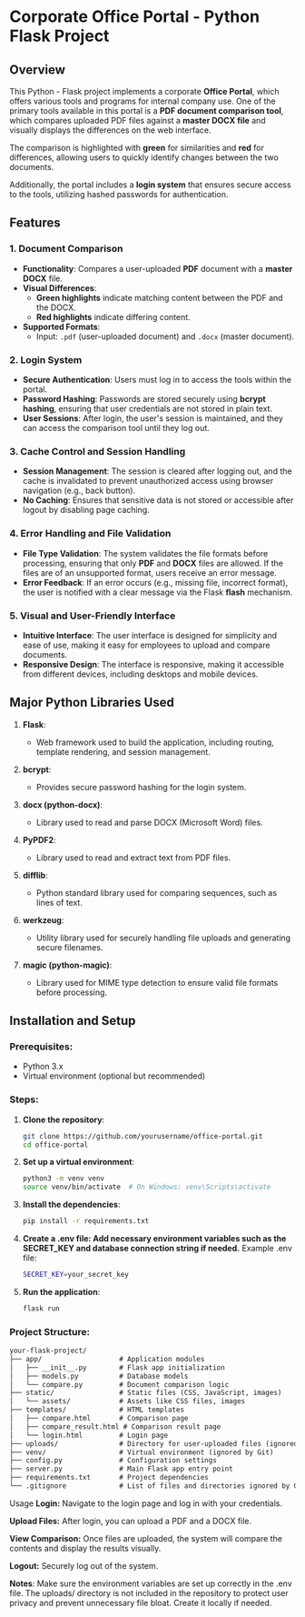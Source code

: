 # Corporate Office Portal - Python Flask Project

## Overview
This Python - Flask project implements a corporate **Office Portal**, which offers various tools and programs for internal company use. One of the primary tools available in this portal is a **PDF document comparison tool**, which compares uploaded PDF files against a **master DOCX file** and visually displays the differences on the web interface.

The comparison is highlighted with **green** for similarities and **red** for differences, allowing users to quickly identify changes between the two documents.

Additionally, the portal includes a **login system** that ensures secure access to the tools, utilizing hashed passwords for authentication.

## Features

### 1. Document Comparison
- **Functionality**: Compares a user-uploaded **PDF** document with a **master DOCX** file.
- **Visual Differences**:
   - **Green highlights** indicate matching content between the PDF and the DOCX.
   - **Red highlights** indicate differing content.
- **Supported Formats**:
   - Input: `.pdf` (user-uploaded document) and `.docx` (master document).

### 2. Login System
- **Secure Authentication**: Users must log in to access the tools within the portal.
- **Password Hashing**: Passwords are stored securely using **bcrypt hashing**, ensuring that user credentials are not stored in plain text.
- **User Sessions**: After login, the user's session is maintained, and they can access the comparison tool until they log out.

### 3. Cache Control and Session Handling
- **Session Management**: The session is cleared after logging out, and the cache is invalidated to prevent unauthorized access using browser navigation (e.g., back button).
- **No Caching**: Ensures that sensitive data is not stored or accessible after logout by disabling page caching.

### 4. Error Handling and File Validation
- **File Type Validation**: The system validates the file formats before processing, ensuring that only **PDF** and **DOCX** files are allowed. If the files are of an unsupported format, users receive an error message.
- **Error Feedback**: If an error occurs (e.g., missing file, incorrect format), the user is notified with a clear message via the Flask **flash** mechanism.

### 5. Visual and User-Friendly Interface
- **Intuitive Interface**: The user interface is designed for simplicity and ease of use, making it easy for employees to upload and compare documents.
- **Responsive Design**: The interface is responsive, making it accessible from different devices, including desktops and mobile devices.

## Major Python Libraries Used

1. **Flask**:
   - Web framework used to build the application, including routing, template rendering, and session management.
   
2. **bcrypt**:
   - Provides secure password hashing for the login system.

3. **docx (python-docx)**:
   - Library used to read and parse DOCX (Microsoft Word) files.

4. **PyPDF2**:
   - Library used to read and extract text from PDF files.

5. **difflib**:
   - Python standard library used for comparing sequences, such as lines of text.

6. **werkzeug**:
   - Utility library used for securely handling file uploads and generating secure filenames.

7. **magic (python-magic)**:
   - Library used for MIME type detection to ensure valid file formats before processing.

## Installation and Setup

### Prerequisites:
- Python 3.x
- Virtual environment (optional but recommended)

### Steps:

1. **Clone the repository**:
   ```bash
   git clone https://github.com/yourusername/office-portal.git
   cd office-portal

2. **Set up a virtual environment**:
   ```bash
   python3 -m venv venv
   source venv/bin/activate  # On Windows: venv\Scripts\activate

3. **Install the dependencies**:
   ```bash
   pip install -r requirements.txt
   
4. **Create a .env file: Add necessary environment variables such as the SECRET_KEY and database connection string if needed.**
   Example .env file:
   ```bash
   SECRET_KEY=your_secret_key
   
5. **Run the application**:
   ```bash
   flask run


### Project Structure:
  ```markdown
  your-flask-project/
  ├── app/                   # Application modules
  │   ├── __init__.py        # Flask app initialization
  │   ├── models.py          # Database models
  │   └── compare.py         # Document comparison logic
  ├── static/                # Static files (CSS, JavaScript, images)
  │   └── assets/            # Assets like CSS files, images
  ├── templates/             # HTML templates
  │   ├── compare.html       # Comparison page
  │   ├── compare_result.html # Comparison result page
  │   └── login.html         # Login page
  ├── uploads/               # Directory for user-uploaded files (ignored by Git)
  ├── venv/                  # Virtual environment (ignored by Git)
  ├── config.py              # Configuration settings
  ├── server.py              # Main Flask app entry point
  ├── requirements.txt       # Project dependencies
  └── .gitignore             # List of files and directories ignored by Git
  ```

Usage
**Login:** 
Navigate to the login page and log in with your credentials.

**Upload Files:** After login, you can upload a PDF and a DOCX file.

**View Comparison:** Once files are uploaded, the system will compare the contents and display the results visually.

**Logout:** Securely log out of the system.

**Notes**:
Make sure the environment variables are set up correctly in the .env file.
The uploads/ directory is not included in the repository to protect user privacy and prevent unnecessary file bloat. Create it locally if needed.


